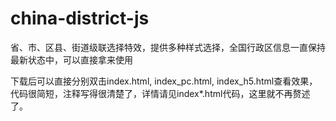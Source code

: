 # china-district-js
省、市、区县、街道级联选择特效，提供多种样式选择，全国行政区信息一直保持最新状态中，可以直接拿来使用

下载后可以直接分别双击index.html, index_pc.html, index_h5.html查看效果，代码很简短，注释写得很清楚了，详情请见index*.html代码，这里就不再赘述了。
